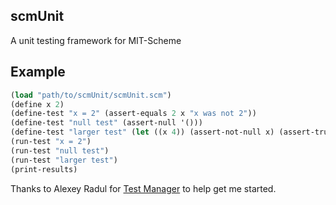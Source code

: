 ## scmUnit
A unit testing framework for MIT-Scheme

## Example

```lisp
(load "path/to/scmUnit/scmUnit.scm")
(define x 2)
(define-test "x = 2" (assert-equals 2 x "x was not 2"))
(define-test "null test" (assert-null '()))
(define-test "larger test" (let ((x 4)) (assert-not-null x) (assert-true (> x 2))))
(run-test "x = 2")
(run-test "null test")
(run-test "larger test")
(print-results)
```

Thanks to Alexey Radul for [Test Manager](http://web.mit.edu/~axch/www/test_manager.html) to help get me started.